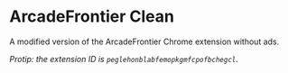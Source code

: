 # ArcadeFrontier Clean
A modified version of the ArcadeFrontier Chrome extension without ads.

*Protip: the extension ID is *`peglehonblabfemopkgmfcpofbchegcl`*.*
